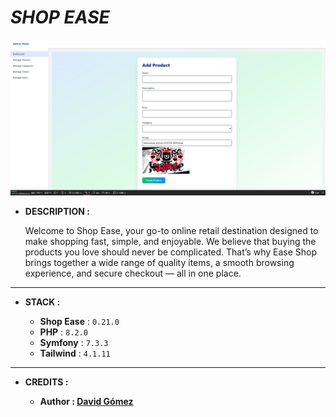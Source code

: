 # _SHOP EASE_

![THUMBNAIL](resources/img/Thumbnail.png)

- **DESCRIPTION :**

  Welcome to Shop Ease, your go-to online retail destination designed to make shopping fast, simple, and enjoyable. We believe that buying the products you love should never be complicated. That’s why Ease Shop brings together a wide range of quality items, a smooth browsing experience, and secure checkout — all in one place.

---

- **STACK :**

  - **Shop Ease** : `0.21.0`
  - **PHP** : `8.2.0`
  - **Symfony** : `7.3.3`
  - **Tailwind** : `4.1.11`

---

- **CREDITS :**

  - **Author : [David Gómez](https://github.com/DavidGomezToca)**
